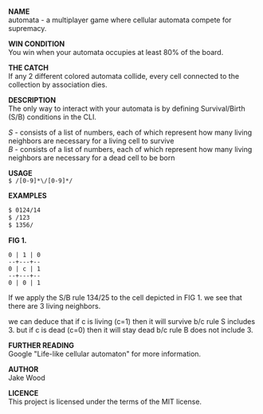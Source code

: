 **NAME**<br>
automata - a multiplayer game where cellular automata compete for supremacy.

**WIN CONDITION**<br>
You win when your automata occupies at least 80% of the board.

**THE CATCH**<br>
If any 2 different colored automata collide, every cell connected to the collection by association dies.

**DESCRIPTION**<br>
The only way to interact with your automata is by defining Survival/Birth (S/B) conditions in the CLI.

*S* - consists of a list of numbers, each of which represent how many living neighbors are necessary for a living cell to survive<br>
*B* - consists of a list of numbers, each of which represent how many living neighbors are necessary for a dead cell to be born

**USAGE**<br>
`$ /[0-9]*\/[0-9]*/`

**EXAMPLES**
```sh
$ 0124/14
$ /123
$ 1356/
```

**FIG 1.**
```
0 | 1 | 0
--+---+--
0 | c | 1
--+---+--
0 | 0 | 1
```

If we apply the S/B rule 134/25 to the cell depicted in FIG 1. we see that there are 3 living neighbors.

we can deduce that if c is living (c=1) then it will survive b/c rule S includes 3.
but if c is dead (c=0) then it will stay dead b/c rule B does not include 3.

**FURTHER READING**<br>
Google "Life-like cellular automaton" for more information.

**AUTHOR**<br>
Jake Wood

**LICENCE**<br>
This project is licensed under the terms of the MIT license.
